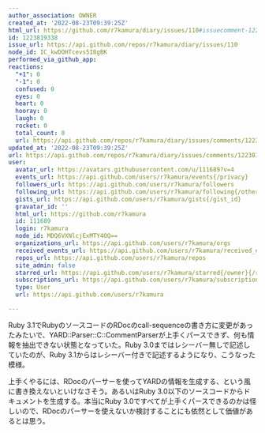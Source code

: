 ```yaml
---
author_association: OWNER
created_at: '2022-08-23T09:39:25Z'
html_url: https://github.com/r7kamura/diary/issues/110#issuecomment-1223819338
id: 1223819338
issue_url: https://api.github.com/repos/r7kamura/diary/issues/110
node_id: IC_kwDOHTcevs5I8gBK
performed_via_github_app: 
reactions:
  "+1": 0
  "-1": 0
  confused: 0
  eyes: 0
  heart: 0
  hooray: 0
  laugh: 0
  rocket: 0
  total_count: 0
  url: https://api.github.com/repos/r7kamura/diary/issues/comments/1223819338/reactions
updated_at: '2022-08-23T09:39:25Z'
url: https://api.github.com/repos/r7kamura/diary/issues/comments/1223819338
user:
  avatar_url: https://avatars.githubusercontent.com/u/111689?v=4
  events_url: https://api.github.com/users/r7kamura/events{/privacy}
  followers_url: https://api.github.com/users/r7kamura/followers
  following_url: https://api.github.com/users/r7kamura/following{/other_user}
  gists_url: https://api.github.com/users/r7kamura/gists{/gist_id}
  gravatar_id: ''
  html_url: https://github.com/r7kamura
  id: 111689
  login: r7kamura
  node_id: MDQ6VXNlcjExMTY4OQ==
  organizations_url: https://api.github.com/users/r7kamura/orgs
  received_events_url: https://api.github.com/users/r7kamura/received_events
  repos_url: https://api.github.com/users/r7kamura/repos
  site_admin: false
  starred_url: https://api.github.com/users/r7kamura/starred{/owner}{/repo}
  subscriptions_url: https://api.github.com/users/r7kamura/subscriptions
  type: User
  url: https://api.github.com/users/r7kamura

---
```

Ruby 3.1でRubyのソースコードのRDocのcall-sequenceの書き方に変更があったみたいで、YARD::Parser::C::CommentParserが上手くパースできず、何も情報を抽出できない状態となっていた。Ruby 3.0まではレシーバー無しで記述していたのが、Ruby 3.1からはレシーバー付きで記述するようになり、こうなった模様。

上手くやるには、RDocのパーサーを使ってYARDの情報を生成する、という風に書き換えないといけなさそう。あるいはRuby 3.0以下のソースコードからドキュメントを生成する。本当にRuby 3.0ですべてが上手くパースできるのかは怪しいので、RDocのパーサーを使えないか検討することにも依然として価値があるとは思う。
